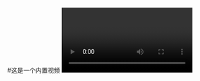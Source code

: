 
#这是一个内置视频
<video id="video" controls="" preload="none">
<source id="mp4" src="<iframe src="http://open.iqiyi.com/developer/player_js/coopPlayerIndex.html?vid=cf2685763702f389f3f7eacb2423dc83&tvId=1819557600&accessToken=2.f22860a2479ad60d8da7697274de9346&appKey=3955c3425820435e86d0f4cdfe56f5e7&appId=1368&height=100%&width=100%" frameborder="0" allowfullscreen="true" width="100%" height="100%"></iframe>" type="video/mp4">
</video>
